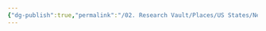 ```yaml
---
{"dg-publish":true,"permalink":"/02. Research Vault/Places/US States/Nevada/","created":"2025-08-19T22:00:27.000-04:00","updated":"2025-08-19T22:09:29.957-04:00"}
---
```


